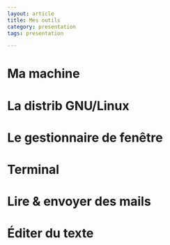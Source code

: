 ```yaml
---
layout: article
title: Mes outils
category: presentation
tags: presentation

---
```


# Ma machine

# La distrib GNU/Linux

# Le gestionnaire de fenêtre

# Terminal

# Lire & envoyer des mails

# Éditer du texte

